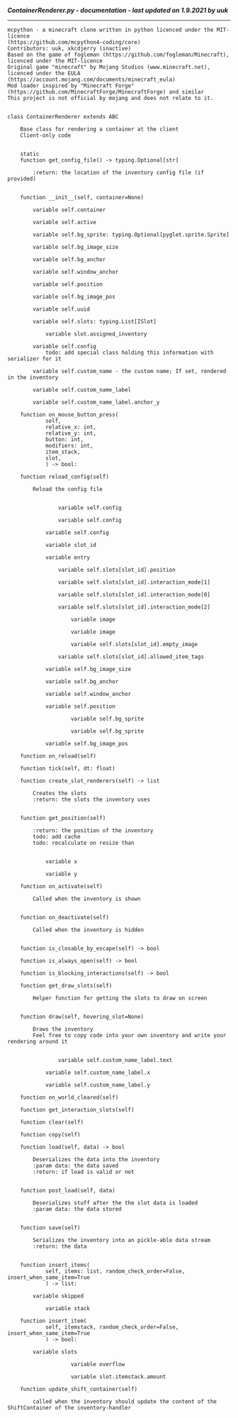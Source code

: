 ***ContainerRenderer.py - documentation - last updated on 1.9.2021 by uuk***
___

    mcpython - a minecraft clone written in python licenced under the MIT-licence 
    (https://github.com/mcpython4-coding/core)
    Contributors: uuk, xkcdjerry (inactive)
    Based on the game of fogleman (https://github.com/fogleman/Minecraft), licenced under the MIT-licence
    Original game "minecraft" by Mojang Studios (www.minecraft.net), licenced under the EULA
    (https://account.mojang.com/documents/minecraft_eula)
    Mod loader inspired by "Minecraft Forge" (https://github.com/MinecraftForge/MinecraftForge) and similar
    This project is not official by mojang and does not relate to it.


    class ContainerRenderer extends ABC
        
        Base class for rendering a container at the client
        Client-only code


        static
        function get_config_file() -> typing.Optional[str]
            
            :return: the location of the inventory config file (if provided)


        function __init__(self, container=None)

            variable self.container

            variable self.active

            variable self.bg_sprite: typing.Optional[pyglet.sprite.Sprite]

            variable self.bg_image_size

            variable self.bg_anchor

            variable self.window_anchor

            variable self.position

            variable self.bg_image_pos

            variable self.uuid

            variable self.slots: typing.List[ISlot]

                variable slot.assigned_inventory

            variable self.config
                todo: add special class holding this information with serializer for it

            variable self.custom_name - the custom name; If set, rendered in the inventory

            variable self.custom_name_label

            variable self.custom_name_label.anchor_y

        function on_mouse_button_press(
                self,
                relative_x: int,
                relative_y: int,
                button: int,
                modifiers: int,
                item_stack,
                slot,
                ) -> bool:

        function reload_config(self)
            
            Reload the config file


                    variable self.config

                    variable self.config

                variable self.config

                variable slot_id

                variable entry

                    variable self.slots[slot_id].position

                    variable self.slots[slot_id].interaction_mode[1]

                    variable self.slots[slot_id].interaction_mode[0]

                    variable self.slots[slot_id].interaction_mode[2]

                        variable image

                        variable image

                        variable self.slots[slot_id].empty_image

                    variable self.slots[slot_id].allowed_item_tags

                variable self.bg_image_size

                variable self.bg_anchor

                variable self.window_anchor

                variable self.position

                        variable self.bg_sprite

                        variable self.bg_sprite

                variable self.bg_image_pos

        function on_reload(self)

        function tick(self, dt: float)

        function create_slot_renderers(self) -> list
            
            Creates the slots
            :return: the slots the inventory uses


        function get_position(self)
            
            :return: the position of the inventory
            todo: add cache
            todo: recalculate on resize than


                variable x

                variable y

        function on_activate(self)
            
            Called when the inventory is shown


        function on_deactivate(self)
            
            Called when the inventory is hidden


        function is_closable_by_escape(self) -> bool

        function is_always_open(self) -> bool

        function is_blocking_interactions(self) -> bool

        function get_draw_slots(self)
            
            Helper function for getting the slots to draw on screen


        function draw(self, hovering_slot=None)
            
            Draws the inventory
            Feel free to copy code into your own inventory and write your rendering around it


                    variable self.custom_name_label.text

                variable self.custom_name_label.x

                variable self.custom_name_label.y

        function on_world_cleared(self)

        function get_interaction_slots(self)

        function clear(self)

        function copy(self)

        function load(self, data) -> bool
            
            Deserializes the data into the inventory
            :param data: the data saved
            :return: if load is valid or not


        function post_load(self, data)
            
            Deserializes stuff after the the slot data is loaded
            :param data: the data stored


        function save(self)
            
            Serializes the inventory into an pickle-able data stream
            :return: the data


        function insert_items(
                self, items: list, random_check_order=False, insert_when_same_item=True
                ) -> list:

            variable skipped

                variable stack

        function insert_item(
                self, itemstack, random_check_order=False, insert_when_same_item=True
                ) -> bool:

            variable slots

                        variable overflow

                        variable slot.itemstack.amount

        function update_shift_container(self)
            
            called when the inventory should update the content of the ShiftContainer of the inventory-handler
